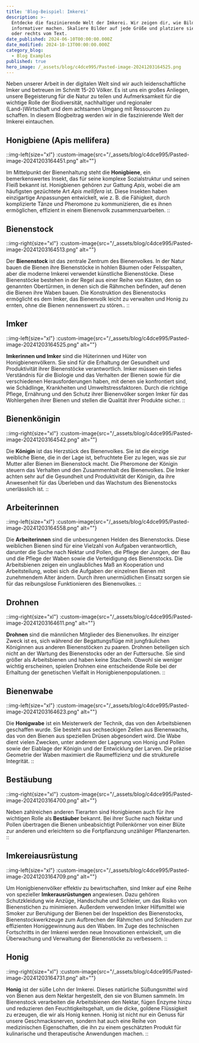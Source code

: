 ```yaml
---
title: 'Blog-Beispiel: Imkerei'
description: >-
  Entdecke die faszinierende Welt der Imkerei. Wir zeigen dir, wie Bilder Texte
  informativer machen. Skaliere Bilder auf jede Größe und platziere sie links
  oder rechts vom Text.
date_published: 2024-06-10T00:00:00.000Z
date_modified: 2024-10-13T00:00:00.000Z
category_blog:
  - Blog Examples
published: true
hero_image: /_assets/blog/c4dce995/Pasted-image-20241203164525.png
---
```

Neben unserer Arbeit in der digitalen Welt sind wir auch leidenschaftliche Imker und betreuen im Schnitt 15-20 Völker. Es ist uns ein großes Anliegen, unsere Begeisterung für die Natur zu teilen und Aufmerksamkeit für die wichtige Rolle der Biodiversität, nachhaltiger und regionaler (Land-)Wirtschaft und dem achtsamen Umgang mit Ressourcen zu schaffen. In diesem Blogbeitrag werden wir in die faszinierende Welt der Imkerei eintauchen.

## Honigbiene (Apis mellifera)

::img-left{size="xl"}
:custom-image{src="/_assets/blog/c4dce995/Pasted-image-20241203164451.png" alt=""}

Im Mittelpunkt der Bienenhaltung steht die **Honigbiene**, ein bemerkenswertes Insekt, das für seine komplexe Sozialstruktur und seinen Fleiß bekannt ist. Honigbienen gehören zur Gattung *Apis*, wobei die am häufigsten gezüchtete Art *Apis mellifera* ist. Diese Insekten haben einzigartige Anpassungen entwickelt, wie z. B. die Fähigkeit, durch komplizierte Tänze und Pheromone zu kommunizieren, die es ihnen ermöglichen, effizient in einem Bienenvolk zusammenzuarbeiten.
::

## Bienenstock

::img-right{size="xl"}
:custom-image{src="/_assets/blog/c4dce995/Pasted-image-20241203164513.png" alt=""}

Der **Bienenstock** ist das zentrale Zentrum des Bienenvolkes. In der Natur bauen die Bienen ihre Bienenstöcke in hohlen Bäumen oder Felsspalten, aber die moderne Imkerei verwendet künstliche Bienenstöcke. Diese Bienenstöcke bestehen in der Regel aus einer Reihe von Kästen, den so genannten Obertürmen, in denen sich die Rähmchen befinden, auf denen die Bienen ihre Waben bauen. Die Konstruktion des Bienenstocks ermöglicht es dem Imker, das Bienenvolk leicht zu verwalten und Honig zu ernten, ohne die Bienen nennenswert zu stören..
::

## Imker

::img-left{size="xl"}
:custom-image{src="/_assets/blog/c4dce995/Pasted-image-20241203164525.png" alt=""}

**Imkerinnen und Imker** sind die Hüterinnen und Hüter von Honigbienenvölkern. Sie sind für die Erhaltung der Gesundheit und Produktivität ihrer Bienenstöcke verantwortlich. Imker müssen ein tiefes Verständnis für die Biologie und das Verhalten der Bienen sowie für die verschiedenen Herausforderungen haben, mit denen sie konfrontiert sind, wie Schädlinge, Krankheiten und Umweltstressfaktoren. Durch die richtige Pflege, Ernährung und den Schutz ihrer Bienenvölker sorgen Imker für das Wohlergehen ihrer Bienen und stellen die Qualität ihrer Produkte sicher.
::

## Bienenkönigin

::img-right{size="xl"}
:custom-image{src="/_assets/blog/c4dce995/Pasted-image-20241203164542.png" alt=""}

Die **Königin** ist das Herzstück des Bienenvolkes. Sie ist die einzige weibliche Biene, die in der Lage ist, befruchtete Eier zu legen, was sie zur Mutter aller Bienen im Bienenstock macht. Die Pheromone der Königin steuern das Verhalten und den Zusammenhalt des Bienenvolkes. Die Imker achten sehr auf die Gesundheit und Produktivität der Königin, da ihre Anwesenheit für das Überleben und das Wachstum des Bienenstocks unerlässlich ist.
::

## Arbeiterinnen

::img-left{size="xl"}
:custom-image{src="/_assets/blog/c4dce995/Pasted-image-20241203164558.png" alt=""}

Die **Arbeiterinnen** sind die unbesungenen Helden des Bienenstocks. Diese weiblichen Bienen sind für eine Vielzahl von Aufgaben verantwortlich, darunter die Suche nach Nektar und Pollen, die Pflege der Jungen, der Bau und die Pflege der Waben sowie die Verteidigung des Bienenstocks. Die Arbeitsbienen zeigen ein unglaubliches Maß an Kooperation und Arbeitsteilung, wobei sich die Aufgaben der einzelnen Bienen mit zunehmendem Alter ändern. Durch ihren unermüdlichen Einsatz sorgen sie für das reibungslose Funktionieren des Bienenvolkes.
::

## Drohnen

::img-right{size="xl"}
:custom-image{src="/_assets/blog/c4dce995/Pasted-image-20241203164611.png" alt=""}

**Drohnen** sind die männlichen Mitglieder des Bienenvolkes. Ihr einziger Zweck ist es, sich während der Begattungsflüge mit jungfräulichen Königinnen aus anderen Bienenstöcken zu paaren. Drohnen beteiligen sich nicht an der Wartung des Bienenstocks oder an der Futtersuche. Sie sind größer als Arbeitsbienen und haben keine Stacheln. Obwohl sie weniger wichtig erscheinen, spielen Drohnen eine entscheidende Rolle bei der Erhaltung der genetischen Vielfalt in Honigbienenpopulationen.
::

## Bienenwabe

::img-left{size="xl"}
:custom-image{src="/_assets/blog/c4dce995/Pasted-image-20241203164623.png" alt=""}

Die **Honigwabe** ist ein Meisterwerk der Technik, das von den Arbeitsbienen geschaffen wurde. Sie besteht aus sechseckigen Zellen aus Bienenwachs, das von den Bienen aus speziellen Drüsen abgesondert wird. Die Wabe dient vielen Zwecken, unter anderem der Lagerung von Honig und Pollen sowie der Eiablage der Königin und der Entwicklung der Larven. Die präzise Geometrie der Waben maximiert die Raumeffizienz und die strukturelle Integrität.
::

## Bestäubung

::img-right{size="xl"}
:custom-image{src="/_assets/blog/c4dce995/Pasted-image-20241203164700.png" alt=""}

Neben zahlreichen anderen Tierarten sind Honigbienen auch für ihre wichtigen Rolle als **Bestäuber** bekannt. Bei ihrer Suche nach Nektar und Pollen übertragen die Bienen unbeabsichtigt Pollenkörner von einer Blüte zur anderen und erleichtern so die Fortpflanzung unzähliger Pflanzenarten.
::

## Imkereiausrüstung

::img-left{size="xl"}
:custom-image{src="/_assets/blog/c4dce995/Pasted-image-20241203164709.png" alt=""}

Um Honigbienenvölker effektiv zu bewirtschaften, sind Imker auf eine Reihe von spezieller **Imkerausrüstungen** angewiesen. Dazu gehören Schutzkleidung wie Anzüge, Handschuhe und Schleier, um das Risiko von Bienenstichen zu minimieren. Außerdem verwenden Imker Hilfsmittel wie Smoker zur Beruhigung der Bienen bei der Inspektion des Bienenstocks, Bienenstockwerkzeuge zum Aufbrechen der Rähmchen und Schleudern zur effizienten Honiggewinnung aus den Waben. Im Zuge des technischen Fortschritts in der Imkerei werden neue Innovationen entwickelt, um die Überwachung und Verwaltung der Bienenstöcke zu verbessern.
::

## Honig

::img-right{size="xl"}
:custom-image{src="/_assets/blog/c4dce995/Pasted-image-20241203164731.png" alt=""}

**Honig** ist der süße Lohn der Imkerei. Dieses natürliche Süßungsmittel wird von Bienen aus dem Nektar hergestellt, den sie von Blumen sammeln. Im Bienenstock verarbeiten die Arbeitsbienen den Nektar, fügen Enzyme hinzu und reduzieren den Feuchtigkeitsgehalt, um die dicke, goldene Flüssigkeit zu erzeugen, die wir als Honig kennen. Honig ist nicht nur ein Genuss für unsere Geschmacksnerven, sondern hat auch eine Reihe von medizinischen Eigenschaften, die ihn zu einem geschätzten Produkt für kulinarische und therapeutische Anwendungen machen.
::

